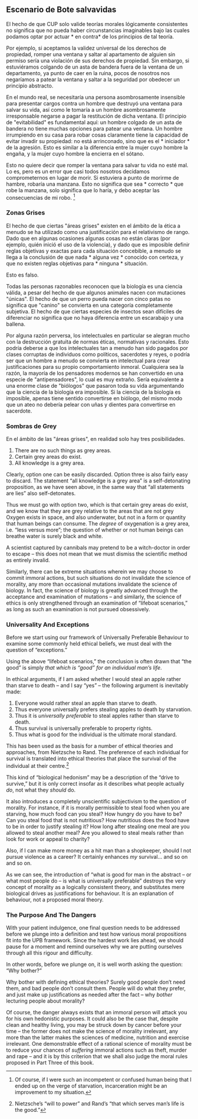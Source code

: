 ## Escenario de Bote salvavidas

El hecho de que CUP solo valide teorías morales lógicamente consistentes no significa que no pueda haber circunstancias imaginables bajo las cuales podamos optar por actuar * en contra* de los principios de tal teoría.

Por ejemplo, si aceptamos la validez universal de los derechos de propiedad, romper una ventana y saltar al apartamento de alguien sin permiso sería una violación de sus derechos de propiedad. Sin embargo, si estuviéramos colgando de un asta de bandera fuera de la ventana de un departamento, ya punto de caer en la ruina, pocos de nosotros nos negaríamos a patear la ventana y saltar a la seguridad por obedecer un principio abstracto.

En el mundo real, se necesitaría una persona asombrosamente insensible para presentar cargos contra un hombre que destruyó una ventana para salvar su vida, así como le tomaría a un hombre asombrosamente irresponsable negarse a pagar la restitución de dicha ventana. El principio de "evitabilidad" es fundamental aquí: un hombre colgado de un asta de bandera no tiene muchas opciones para patear una ventana. Un hombre irrumpiendo en su casa para robar cosas claramente tiene la capacidad de evitar invadir su propiedad: no está arrinconado, sino que es el * iniciador * de la agresión. Esto es similar a la diferencia entre la mujer cuyo hombre la engaña, y la mujer cuyo hombre la encierra en el sótano.

Esto no quiere decir que romper la ventana para salvar tu vida no esté mal. Lo es, pero es un error que casi todos nosotros decidamos comprometernos en lugar de morir. Si estuviera a punto de morirme de hambre, robaría una manzana. Esto no significa que sea * correcto * que robe la manzana, solo significa que lo haría, y debo aceptar las consecuencias de mi robo. [^10]

### Zonas Grises

El hecho de que ciertas "áreas grises" existen en el ámbito de la ética a menudo se ha utilizado como una justificación para el relativismo de rango. Dado que en algunas ocasiones algunas cosas no están claras (por ejemplo, quién inició el uso de la violencia), y dado que es imposible definir reglas objetivas y exactas para cada situación concebible, a menudo se llega a la conclusión de que nada * alguna vez * conocido con certeza, y que no existen reglas objetivas para * ninguna * situación.

Esto es falso.

Todas las personas razonables reconocen que la biología es una ciencia válida, a pesar del hecho de que algunos animales nacen con mutaciones "únicas". El hecho de que un perro pueda nacer con cinco patas no significa que "canino" se convierta en una categoría completamente subjetiva. El hecho de que ciertas especies de insectos sean difíciles de diferenciar no significa que no haya diferencia entre un escarabajo y una ballena.

Por alguna razón perversa, los intelectuales en particular se alegran mucho con la destrucción gratuita de normas éticas, normativas y racionales. Esto podría deberse a que los intelectuales tan a menudo han sido pagados por clases corruptas de individuos como políticos, sacerdotes y reyes, o podría ser que un hombre a menudo se convierta en intelectual para crear justificaciones para su propio comportamiento inmoral. Cualquiera sea la razón, la mayoría de los pensadores modernos se han convertido en una especie de "antipensadores", lo cual es muy extraño. Sería equivalente a una enorme clase de "biólogos" que pasaron toda su vida argumentando que la ciencia de la biología era imposible. Si la ciencia de la biología es imposible, apenas tiene sentido convertirse en biólogo, del mismo modo que un ateo no debería pelear con uñas y dientes para convertirse en sacerdote.

### Sombras de Grey

En el ámbito de las "áreas grises", en realidad solo hay tres posibilidades.

1. There are no such things as grey areas.
2. Certain grey areas do exist.
3. All knowledge is a grey area.

Clearly, option one can be easily discarded. Option three is also fairly easy to discard. The statement “all knowledge is a grey area” is a self-detonating proposition, as we have seen above, in the same way that “all statements are lies” also self-detonates.

Thus we must go with option two, which is that certain grey areas do exist, and we know that they are grey relative to the areas that are not grey Oxygen exists in space, and also underwater, but not in a form or quantity that human beings can consume. The *degree* of oxygenation is a grey area, i.e. “less versus more”; the question of whether or not human beings can breathe water is surely black and white.

A scientist captured by cannibals may pretend to be a witch-doctor in order to escape – this does not mean that we must dismiss the scientific method as entirely invalid.

Similarly, there can be extreme situations wherein we may choose to commit immoral actions, but such situations do not invalidate the science of morality, any more than occasional mutations invalidate the science of biology. In fact, the science of biology is greatly advanced through the acceptance and examination of mutations – and similarly, the science of ethics is only strengthened through an examination of “lifeboat scenarios,” as long as such an examination is not pursued obsessively.

### Universality And Exceptions

Before we start using our framework of Universally Preferable Behaviour to examine some commonly held ethical beliefs, we must deal with the question of “exceptions.”

Using the above “lifeboat scenarios,” the conclusion is often drawn that “the good” is simply *that which is “good” for an individual man’s life*.

In ethical arguments, if I am asked whether I would steal an apple rather than starve to death – and I say “yes” – the following argument is inevitably made:

1. Everyone would rather steal an apple than starve to death.
2. Thus everyone universally prefers stealing apples to death by starvation.
3. Thus it is *universally preferable* to steal apples rather than starve to death.
4. Thus survival is universally preferable to property rights.
5. Thus what is good for the individual is the ultimate moral standard.

This has been used as the basis for a number of ethical theories and approaches, from Nietzsche to Rand. The preference of each individual for survival is translated into ethical theories that place the survival of the individual at their centre.[^11]

This kind of “biological hedonism” may be a description of the “drive to survive,” but it is only correct insofar as it describes what people actually *do*, not what they *should* do.

It also introduces a completely unscientific subjectivism to the question of morality. For instance, if it is morally permissible to steal food when you are starving, how much food can you steal? How hungry do you have to be? Can you steal food that is not nutritious? How nutritious does the food have to be in order to justify stealing it? How long after stealing one meal are you allowed to steal another meal? Are you allowed to steal meals rather than look for work or appeal to charity?

Also, if I can make more money as a hit man than a shopkeeper, should I not pursue violence as a career? It certainly enhances *my* survival... and so on and so on.

As we can see, the introduction of “what is good for man in the abstract – or what most people do – is what is universally preferable” destroys the very concept of morality as a logically consistent theory, and substitutes mere biological drives as justifications for behaviour. It is an explanation of behaviour, not a proposed moral theory.

### The Purpose And The Dangers

With your patient indulgence, one final question needs to be addressed before we plunge into a definition and test how various moral propositions fit into the UPB framework. Since the hardest work lies ahead, we should pause for a moment and remind ourselves why we are putting ourselves through all this rigour and difficulty.

In other words, before we plunge on, it is well worth asking the question: “Why bother?”

Why bother with defining ethical theories? Surely good people don’t need them, and bad people don’t consult them. People will do what they prefer, and just make up justifications as needed after the fact – why *bother* lecturing people about morality?

Of course, the danger always exists that an immoral person will attack you for his own hedonistic purposes. It could also be the case that, despite clean and healthy living, you may be struck down by cancer before your time – the former does not make the science of morality irrelevant, any more than the latter makes the sciences of medicine, nutrition and exercise irrelevant. One demonstrable effect of a rational science of morality must be to reduce your chances of *suffering* immoral actions such as theft, murder and rape – and it is by this criterion that we shall also judge the moral rules proposed in Part Three of this book.

[^10]: Of course, if I were such an incompetent or confused human being that I ended up on the verge of starvation, incarceration might be an improvement to my situation.

[^11]: Nietzsche’s “will to power” and Rand’s “that which serves man’s life is the good.”